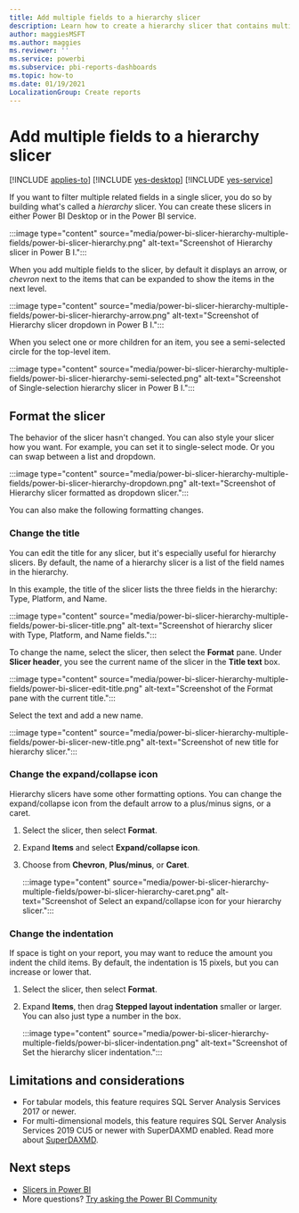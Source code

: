 ```yaml
---
title: Add multiple fields to a hierarchy slicer
description: Learn how to create a hierarchy slicer that contains multiple fields in a hierarchy.
author: maggiesMSFT
ms.author: maggies
ms.reviewer: ''
ms.service: powerbi
ms.subservice: pbi-reports-dashboards
ms.topic: how-to
ms.date: 01/19/2021
LocalizationGroup: Create reports
---
```

# Add multiple fields to a hierarchy slicer

[!INCLUDE [applies-to](../includes/applies-to.md)] [!INCLUDE [yes-desktop](../includes/yes-desktop.md)] [!INCLUDE [yes-service](../includes/yes-service.md)]

If you want to filter multiple related fields in a single slicer, you do so by building what's called a *hierarchy* slicer. You can create these slicers in either Power BI Desktop or in the Power BI service.

:::image type="content" source="media/power-bi-slicer-hierarchy-multiple-fields/power-bi-slicer-hierarchy.png" alt-text="Screenshot of Hierarchy slicer in Power B I.":::

When you add multiple fields to the slicer, by default it displays an arrow, or *chevron* next to the items that can be expanded to show the items in the next level.

:::image type="content" source="media/power-bi-slicer-hierarchy-multiple-fields/power-bi-slicer-hierarchy-arrow.png" alt-text="Screenshot of Hierarchy slicer dropdown in Power B I.":::
 
 
When you select one or more children for an item, you see a semi-selected circle for the top-level item.
 
:::image type="content" source="media/power-bi-slicer-hierarchy-multiple-fields/power-bi-slicer-hierarchy-semi-selected.png" alt-text="Screenshot of Single-selection hierarchy slicer in Power B I.":::

## Format the slicer

The behavior of the slicer hasn't changed. You can also style your slicer how you want. For example, you can set it to single-select mode. Or you can swap between a list and dropdown. 

:::image type="content" source="media/power-bi-slicer-hierarchy-multiple-fields/power-bi-slicer-hierarchy-dropdown.png" alt-text="Screenshot of Hierarchy slicer formatted as dropdown slicer.":::

You can also make the following formatting changes.

### Change the title

You can edit the title for any slicer, but it's especially useful for hierarchy slicers. By default, the name of a hierarchy slicer is a list of the field names in the hierarchy.

In this example, the title of the slicer lists the three fields in the hierarchy: Type, Platform, and Name.

:::image type="content" source="media/power-bi-slicer-hierarchy-multiple-fields/power-bi-slicer-title.png" alt-text="Screenshot of hierarchy slicer with Type, Platform, and Name fields.":::

To change the name, select the slicer, then select the **Format** pane. Under **Slicer header**, you see the current name of the slicer in the **Title text** box.

:::image type="content" source="media/power-bi-slicer-hierarchy-multiple-fields/power-bi-slicer-edit-title.png" alt-text="Screenshot of the Format pane with the current title.":::

Select the text and add a new name.

:::image type="content" source="media/power-bi-slicer-hierarchy-multiple-fields/power-bi-slicer-new-title.png" alt-text="Screenshot of new title for hierarchy slicer.":::


### Change the expand/collapse icon

Hierarchy slicers have some other formatting options. You can change the expand/collapse icon from the default arrow to a plus/minus signs, or a caret.

1. Select the slicer, then select **Format**.
1. Expand **Items** and select **Expand/collapse icon**.
1. Choose from **Chevron**, **Plus/minus**, or **Caret**.
 
    :::image type="content" source="media/power-bi-slicer-hierarchy-multiple-fields/power-bi-slicer-hierarchy-caret.png" alt-text="Screenshot of Select an expand/collapse icon for your hierarchy slicer.":::
 
### Change the indentation

If space is tight on your report, you may want to reduce the amount you indent the child items. By default, the indentation is 15 pixels, but you can increase or lower that. 

1. Select the slicer, then select **Format**.
1. Expand **Items**, then drag **Stepped layout indentation** smaller or larger. You can also just type a number in the box.

    :::image type="content" source="media/power-bi-slicer-hierarchy-multiple-fields/power-bi-slicer-indentation.png" alt-text="Screenshot of Set the hierarchy slicer indentation.":::
    
## Limitations and considerations

- For tabular models, this feature requires SQL Server Analysis Services 2017 or newer.
- For multi-dimensional models, this feature requires SQL Server Analysis Services 2019 CU5 or newer with SuperDAXMD enabled. Read more about [SuperDAXMD](/analysis-services/multidimensional-models/dax-for-multidimensional-models#superdaxmd).

## Next steps

- [Slicers in Power BI](../visuals/power-bi-visualization-slicers.md)
- More questions? [Try asking the Power BI Community](https://community.powerbi.com/)
